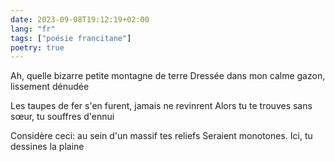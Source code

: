 ```yaml
---
date: 2023-09-08T19:12:19+02:00
lang: "fr"
tags: ["poésie francitane"]
poetry: true
---
```

Ah, quelle bizarre petite montagne de terre
Dressée dans mon calme gazon, lissement dénudée

Les taupes de fer s'en furent, jamais ne revinrent
Alors tu te trouves sans sœur, tu souffres d'ennui

Considère ceci: au sein d'un massif tes reliefs
Seraient monotones. Ici, tu dessines la plaine
